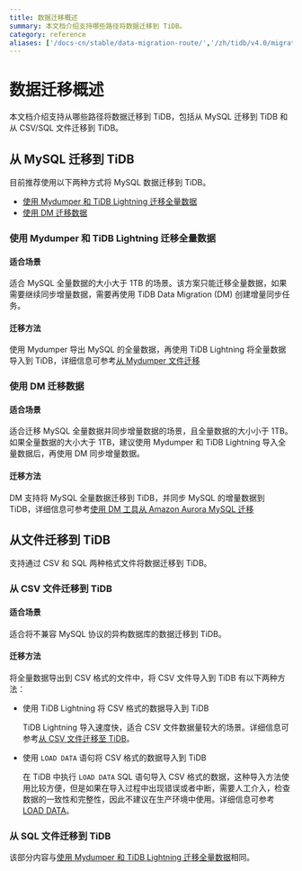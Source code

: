 ```yaml
---
title: 数据迁移概述
summary: 本文档介绍支持哪些路径将数据迁移到 TiDB。
category: reference
aliases: ['/docs-cn/stable/data-migration-route/','/zh/tidb/v4.0/migration-overview']
---
```


# 数据迁移概述

本文档介绍支持从哪些路径将数据迁移到 TiDB，包括从 MySQL 迁移到 TiDB 和从 CSV/SQL 文件迁移到 TiDB。

## 从 MySQL 迁移到 TiDB

目前推荐使用以下两种方式将 MySQL 数据迁移到 TiDB。

- [使用 Mydumper 和 TiDB Lightning 迁移全量数据](#使用-mydumper-和-tidb-lightning-迁移全量数据)
- [使用 DM 迁移数据](#使用-dm-迁移数据)

### 使用 Mydumper 和 TiDB Lightning 迁移全量数据

#### 适合场景

适合 MySQL 全量数据的大小大于 1TB 的场景。该方案只能迁移全量数据，如果需要继续同步增量数据，需要再使用 TiDB Data Migration (DM) 创建增量同步任务。

#### 迁移方法

使用 Mydumper 导出 MySQL 的全量数据，再使用 TiDB Lightning 将全量数据导入到 TiDB，详细信息可参考[从 Mydumper 文件迁移](/migrate-from-mysql-mydumper-files.md)

### 使用 DM 迁移数据

#### 适合场景

适合迁移 MySQL 全量数据并同步增量数据的场景，且全量数据的大小小于 1TB。如果全量数据的大小大于 1TB，建议使用 Mydumper 和 TiDB Lightning 导入全量数据后，再使用 DM 同步增量数据。

#### 迁移方法

DM 支持将 MySQL 全量数据迁移到 TiDB，并同步 MySQL 的增量数据到 TiDB，详细信息可参考[使用 DM 工具从 Amazon Aurora MySQL 迁移](/migrate-from-aurora-mysql-database.md)

## 从文件迁移到 TiDB

支持通过 CSV 和 SQL 两种格式文件将数据迁移到 TiDB。

### 从 CSV 文件迁移到 TiDB

#### 适合场景

适合将不兼容 MySQL 协议的异构数据库的数据迁移到 TiDB。

#### 迁移方法

将全量数据导出到 CSV 格式的文件中，将 CSV 文件导入到 TiDB 有以下两种方法：

- 使用 TiDB Lightning 将 CSV 格式的数据导入到 TiDB
  
    TiDB Lightning 导入速度快，适合 CSV 文件数据量较大的场景。详细信息可参考[从 CSV 文件迁移至 TiDB](/tidb-lightning/migrate-from-csv-using-tidb-lightning.md)。

- 使用 `LOAD DATA` 语句将 CSV 格式的数据导入到 TiDB

    在 TiDB 中执行 `LOAD DATA` SQL 语句导入 CSV 格式的数据，这种导入方法使用比较方便，但是如果在导入过程中出现错误或者中断，需要人工介入，检查数据的一致性和完整性，因此不建议在生产环境中使用。详细信息可参考 [LOAD DATA](/sql-statements/sql-statement-load-data.md)。

### 从 SQL 文件迁移到 TiDB

该部分内容与[使用 Mydumper 和 TiDB Lightning 迁移全量数据](#使用-mydumper-和-tidb-lightning-迁移全量数据)相同。
